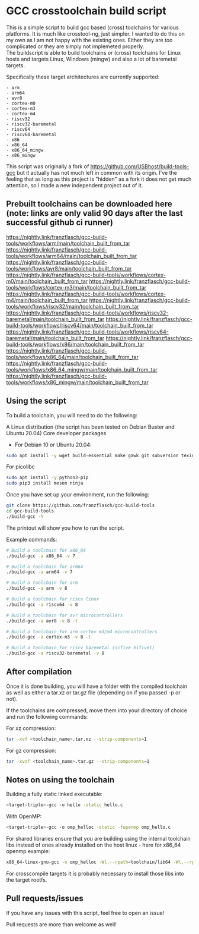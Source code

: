 # GCC crosstoolchain build script

This is a simple script to build gcc based (cross) toolchains for various platforms. It is much like crosstool-ng, just simpler. I wanted to do this on my own as I am not happy with the existing ones. Either they are too complicated or they are simply not implemeted properly.  
The buildscript is able to build toolchains or (cross) toolchains for Linux hosts and targets Linux, Windows (mingw) and also a lot of baremetal targets.

Specifically these target architectures are currently supported:

    - arm 
    - arm64 
    - avr8
    - cortex-m0 
    - cortex-m3 
    - cortex-m4 
    - riscv32 
    - riscv32-baremetal 
    - riscv64 
    - riscv64-baremetal 
    - x86 
    - x86_64 
    - x86_64_mingw 
    - x86_mingw 

This script was originally a fork of https://github.com/USBhost/build-tools-gcc but it actually has not much left in common with its origin. I've the feeling
that as long as this project is "hidden" as a fork it does not get much attention, so I made a new independent project out of it.

## Prebuilt toolchains can be downloaded here (note: links are only valid 90 days after the last successful github ci runner)

https://nightly.link/franzflasch/gcc-build-tools/workflows/arm/main/toolchain_built_from_tar
https://nightly.link/franzflasch/gcc-build-tools/workflows/arm64/main/toolchain_built_from_tar
https://nightly.link/franzflasch/gcc-build-tools/workflows/avr8/main/toolchain_built_from_tar
https://nightly.link/franzflasch/gcc-build-tools/workflows/cortex-m0/main/toolchain_built_from_tar
https://nightly.link/franzflasch/gcc-build-tools/workflows/cortex-m3/main/toolchain_built_from_tar
https://nightly.link/franzflasch/gcc-build-tools/workflows/cortex-m4/main/toolchain_built_from_tar
https://nightly.link/franzflasch/gcc-build-tools/workflows/riscv32/main/toolchain_built_from_tar
https://nightly.link/franzflasch/gcc-build-tools/workflows/riscv32-baremetal/main/toolchain_built_from_tar
https://nightly.link/franzflasch/gcc-build-tools/workflows/riscv64/main/toolchain_built_from_tar
https://nightly.link/franzflasch/gcc-build-tools/workflows/riscv64-baremetal/main/toolchain_built_from_tar
https://nightly.link/franzflasch/gcc-build-tools/workflows/x86/main/toolchain_built_from_tar
https://nightly.link/franzflasch/gcc-build-tools/workflows/x86_64/main/toolchain_built_from_tar
https://nightly.link/franzflasch/gcc-build-tools/workflows/x86_64_mingw/main/toolchain_built_from_tar
https://nightly.link/franzflasch/gcc-build-tools/workflows/x86_mingw/main/toolchain_built_from_tar

## Using the script

To build a toolchain, you will need to do the following:

A Linux distribution (the script has been tested on Debian Buster and Ubuntu 20.04)
Core developer packages
+ For Debian 10 or Ubuntu 20.04:  
```bash
sudo apt install -y wget build-essential make gawk git subversion texinfo autoconf autopoint pkg-config gettext txt2man liblzma-dev libssl-dev libz-dev flex bison libexpat1-dev rsync
```

For picolibc
```bash
sudo apt install -y python3-pip
sudo pip3 install meson ninja
```

Once you have set up your environment, run the following:

```bash
git clone https://github.com/franzflasch/gcc-build-tools
cd gcc-build-tools
./build-gcc -h
```

The printout will show you how to run the script.

Example commands:

```bash
# Build a toolchain for x86_64
./build-gcc -a x86_64 -v 7

# Build a toolchain for arm64
./build-gcc -a arm64 -v 7

# Build a toolchain for arm
./build-gcc -a arm -v 8

# Build a toolchain for riscv linux
./build-gcc -a riscv64 -v 8

# Build a toolchain for avr microcontrollers
./build-gcc -a avr8 -v 8 -t

# Build a toolchain for arm cortex m3/m4 microcontrollers
./build-gcc -a cortex-m3 -v 8 -t

# Build a toolchain for riscv baremetal (sifive hifive1)
./build-gcc -a riscv32-baremetal -v 8
```

## After compilation

Once it is done building, you will have a folder with the compiled toolchain as well as either a tar.xz or tar.gz file (depending on if you passed -p or not).

If the toolchains are compressed, move them into your directory of choice and run the following commands:

For xz compression:

```bash
tar -xvf <toolchain_name>.tar.xz --strip-components=1
```

For gz compression:

```bash
tar -xvzf <toolchain_name>.tar.gz --strip-components=1
```

## Notes on using the toolchain

Building a fully static linked executable:
```bash
<target-triple>-gcc -o hello -static hello.c
```

With OpenMP:
```bash
<target-triple>-gcc -o omp_helloc -static -fopenmp omp_hello.c
```

For shared libraries ensure that you are building using the internal toolchain libs instead of ones already installed on the host linux - here for x86_64 openmp example:
```bash
x86_64-linux-gnu-gcc -o omp_helloc -Wl,--rpath=toolchain/lib64 -Wl,--rpath=toolchain/x86_64-linux-gnu/lib/ -Wl,--dynamic-linker=toolchain/x86_64-linux-gnu/lib/ld-linux-x86-64.so.2 -fopenmp omp_hello.c
```
For crosscompile targets it is probably necessary to install those libs into the target rootfs.

## Pull requests/issues

If you have any issues with this script, feel free to open an issue!

Pull requests are more than welcome as well!
